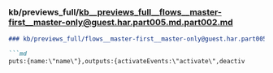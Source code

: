 ### kb/previews_full/kb__previews_full__flows__master-first__master-only@guest.har.part005.md.part002.md

```md
### kb/previews_full/flows__master-first__master-only@guest.har.part005.md (part 002)

```md
puts:{name:\"name\"},outputs:{activateEvents:\"activate\",deactiv
```

```

```
